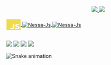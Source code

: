 <div align="center">
  <a href="https://github.com/nessacst">
  <img height="150em" src="https://github-readme-stats.vercel.app/api?username=nessacst&show_icons=true&theme=cobalt&include_all_commits=true&count_private=true"/>
  <img height="150em" src="https://github-readme-stats.vercel.app/api/top-langs/?username=nessacst&layout=compact&langs_count=7&theme=cobalt"/>
</div>
<div style="display: inline_block"><br>
  <img align="center" alt="Nessa-Js" height="30" width="40" src="https://raw.githubusercontent.com/devicons/devicon/master/icons/javascript/javascript-plain.svg">
  <img align="center" alt="Nessa-Js" height="30" width="30" src="https://encrypted-tbn0.gstatic.com/images?q=tbn:ANd9GcSJyUEdgRMkgGHbaXMK2A0Kt5FiShIMV1xvRF8DVa90FKYNe6GAGqcb9E4tgqHw1tTpCuc&usqp=CAU">
  <img align="center" alt="Nessa-Js" height="30" width="30" border-radius="10" src="https://i.pinimg.com/originals/e9/94/61/e99461fdd5b3db8bdb3081d8acf5e524.png">
  
  </div>

  ##

  
  <div> 
  
  <a href="https://instagram.com/nessacst" target="_blank"><img src="https://img.shields.io/badge/-Instagram-%23E4405F?style=for-the-badge&logo=instagram&logoColor=white" target="_blank"></a>
 <a href="https://discord.gg/nessacst" target="_blank"><img src="https://img.shields.io/badge/Discord-7289DA?style=for-the-badge&logo=discord&logoColor=white" target="_blank"></a> 
  <a href = "mailto:vanessa.barcosta@gmail.com"><img src="https://img.shields.io/badge/-Gmail-%23333?style=for-the-badge&logo=gmail&logoColor=white" target="_blank"></a>
  <a href="https://www.linkedin.com/in/vanessa-cst-45875016a" target="_blank"><img src="https://img.shields.io/badge/-LinkedIn-%230077B5?style=for-the-badge&logo=linkedin&logoColor=white" target="_blank"></a> 
    
 
  ![Snake animation](https://github.com/nessacst/nessacst/blob/output/github-contribution-grid-snake.svg)
 
</div>
  
  
